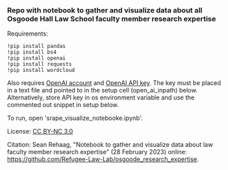### Repo with notebook to gather and visualize data about all Osgoode Hall Law School faculty member research expertise

Requirements:
    
    !pip install pandas
    !pip install bs4
    !pip install openai
    !pip install requests
    !pip install wordcloud

Also requires [OpenAI account](https://openai.com/) and [OpenAI API key](https://platform.openai.com/account/api-keys). The key must be placed in a text file and pointed 
to in the setup cell (open_ai_inpath) below. Alternatively, store API key in os environment variable and use the commented out snippet in setup below.

To run, open 'srape_visualize_notebooke.ipynb'.

License: [CC BY-NC 3.0](https://creativecommons.org/licenses/by-nc/3.0/)

Citation: Sean Rehaag, "Notebook to gather and visualize data about law faculty member research expertise" (28 February 2023) online: https://github.com/Refugee-Law-Lab/osgoode_research_expertise.